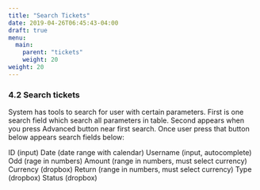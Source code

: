 ```yaml
---
title: "Search Tickets"
date: 2019-04-26T06:45:43-04:00
draft: true
menu:
  main:
    parent: "tickets"
    weight: 20
weight: 20
---
```


### 4.2 Search tickets

System has tools to search for user with certain parameters.
First is one search field which search all parameters in table.
Second appears when you press Advanced button near first search. Once user press that button below appears search fields below:

ID (input)
Date (date range with calendar)
Username (input, autocomplete)
Odd (rage in numbers)
Amount (range in numbers, must select currency)
Currency (dropbox)
Return (range in numbers, must select currency)
Type (dropbox)
Status (dropbox)
